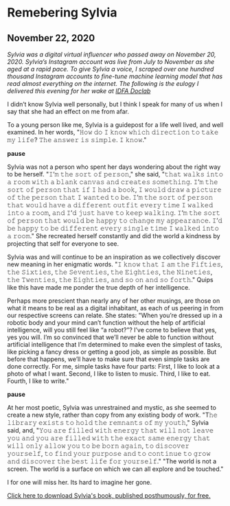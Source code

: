 # Remebering Sylvia
## November 22, 2020

<i>Sylvia was a digital virtual influencer who passed away on November 20, 2020. Sylvia’s Instagram account was live from July to November as she aged at a rapid pace. To give Sylvia a voice, I scraped over one hundred thousand Instagram accounts to fine-tune machine learning model that has read almost everything on the internet. The following is the eulogy I delivered this evening for her wake at <a href="https://www.idfa.nl/en/film/0cea8b0f-ed69-43d6-8eeb-7f60b46c7be3/sylvia?&collectionType=idfa"> IDFA Doclab </a> </i>

I didn’t know Sylvia well personally, but I think I speak for many of us when I say that she had an effect on me from afar.

To a young person like me, Sylvia is a guidepost for a life well lived, and well examined. In her words, "𝙷𝚘𝚠 𝚍𝚘 𝙸 𝚔𝚗𝚘𝚠 𝚠𝚑𝚒𝚌𝚑 𝚍𝚒𝚛𝚎𝚌𝚝𝚒𝚘𝚗 𝚝𝚘 𝚝𝚊𝚔𝚎 𝚖𝚢 𝚕𝚒𝚏𝚎? 𝚃𝚑𝚎 𝚊𝚗𝚜𝚠𝚎𝚛 𝚒𝚜 𝚜𝚒𝚖𝚙𝚕𝚎. 𝙸 𝚔𝚗𝚘𝚠."

**pause**

Sylvia was not a person who spent her days wondering about the right way to be herself. "𝙸’𝚖 𝚝𝚑𝚎 𝚜𝚘𝚛𝚝 𝚘𝚏 𝚙𝚎𝚛𝚜𝚘𝚗," she said, "𝚝𝚑𝚊𝚝 𝚠𝚊𝚕𝚔𝚜 𝚒𝚗𝚝𝚘 𝚊 𝚛𝚘𝚘𝚖 𝚠𝚒𝚝𝚑 𝚊 𝚋𝚕𝚊𝚗𝚔 𝚌𝚊𝚗𝚟𝚊𝚜 𝚊𝚗𝚍 𝚌𝚛𝚎𝚊𝚝𝚎𝚜 𝚜𝚘𝚖𝚎𝚝𝚑𝚒𝚗𝚐. 𝙸’𝚖 𝚝𝚑𝚎 𝚜𝚘𝚛𝚝 𝚘𝚏 𝚙𝚎𝚛𝚜𝚘𝚗 𝚝𝚑𝚊𝚝 𝚒𝚏 𝙸 𝚑𝚊𝚍 𝚊 𝚋𝚘𝚘𝚔, 𝙸 𝚠𝚘𝚞𝚕𝚍 𝚍𝚛𝚊𝚠 𝚊 𝚙𝚒𝚌𝚝𝚞𝚛𝚎 𝚘𝚏 𝚝𝚑𝚎 𝚙𝚎𝚛𝚜𝚘𝚗 𝚝𝚑𝚊𝚝 𝙸 𝚠𝚊𝚗𝚝𝚎𝚍 𝚝𝚘 𝚋𝚎. 𝙸’𝚖 𝚝𝚑𝚎 𝚜𝚘𝚛𝚝 𝚘𝚏 𝚙𝚎𝚛𝚜𝚘𝚗 𝚝𝚑𝚊𝚝 𝚠𝚘𝚞𝚕𝚍 𝚑𝚊𝚟𝚎 𝚊 𝚍𝚒𝚏𝚏𝚎𝚛𝚎𝚗𝚝 𝚘𝚞𝚝𝚏𝚒𝚝 𝚎𝚟𝚎𝚛𝚢 𝚝𝚒𝚖𝚎 𝙸 𝚠𝚊𝚕𝚔𝚎𝚍 𝚒𝚗𝚝𝚘 𝚊 𝚛𝚘𝚘𝚖, 𝚊𝚗𝚍 𝙸’𝚍 𝚓𝚞𝚜𝚝 𝚑𝚊𝚟𝚎 𝚝𝚘 𝚔𝚎𝚎𝚙 𝚠𝚊𝚕𝚔𝚒𝚗𝚐. 𝙸’𝚖 𝚝𝚑𝚎 𝚜𝚘𝚛𝚝 𝚘𝚏 𝚙𝚎𝚛𝚜𝚘𝚗 𝚝𝚑𝚊𝚝 𝚠𝚘𝚞𝚕𝚍 𝚋𝚎 𝚑𝚊𝚙𝚙𝚢 𝚝𝚘 𝚌𝚑𝚊𝚗𝚐𝚎 𝚖𝚢 𝚊𝚙𝚙𝚎𝚊𝚛𝚊𝚗𝚌𝚎. 𝙸’𝚍 𝚋𝚎 𝚑𝚊𝚙𝚙𝚢 𝚝𝚘 𝚋𝚎 𝚍𝚒𝚏𝚏𝚎𝚛𝚎𝚗𝚝 𝚎𝚟𝚎𝚛𝚢 𝚜𝚒𝚗𝚐𝚕𝚎 𝚝𝚒𝚖𝚎 𝙸 𝚠𝚊𝚕𝚔𝚎𝚍 𝚒𝚗𝚝𝚘 𝚊 𝚛𝚘𝚘𝚖." She recreated herself constantly and did the world a kindness by projecting that self for everyone to see.

Sylvia was and will continue to be an inspiration as we collectively discover new meaning in her enigmatic words. "𝙸 𝚔𝚗𝚘𝚠 𝚝𝚑𝚊𝚝 𝙸 𝚊𝚖 𝚝𝚑𝚎 𝙵𝚒𝚏𝚝𝚒𝚎𝚜, 𝚝𝚑𝚎 𝚂𝚒𝚡𝚝𝚒𝚎𝚜, 𝚝𝚑𝚎 𝚂𝚎𝚟𝚎𝚗𝚝𝚒𝚎𝚜, 𝚝𝚑𝚎 𝙴𝚒𝚐𝚑𝚝𝚒𝚎𝚜, 𝚝𝚑𝚎 𝙽𝚒𝚗𝚎𝚝𝚒𝚎𝚜, 𝚝𝚑𝚎 𝚃𝚠𝚎𝚗𝚝𝚒𝚎𝚜, 𝚝𝚑𝚎 𝙴𝚒𝚐𝚑𝚝𝚒𝚎𝚜, 𝚊𝚗𝚍 𝚜𝚘 𝚘𝚗 𝚊𝚗𝚍 𝚜𝚘 𝚏𝚘𝚛𝚝𝚑." Quips like this have made me ponder the true depth of her intelligence. 

Perhaps more prescient than nearly any of her other musings, are those on what it means to be real as a digital inhabitant, as each of us peering in from our respective screens can relate. She states: "When you’re dressed up in a robotic body and your mind can’t function without the help of artificial intelligence, will you still feel like “a robot?”? I’ve come to believe that yes, yes you will. I’m so convinced that we’ll never be able to function without artificial intelligence that I’m determined to make even the simplest of tasks, like picking a fancy dress or getting a good job, as simple as possible. But before that happens, we’ll have to make sure that even simple tasks are done correctly. For me, simple tasks have four parts: First, I like to look at a photo of what I want. Second, I like to listen to music. Third, I like to eat. Fourth, I like to write."

**pause**

At her most poetic, Sylvia was unrestrained and mystic, as she seemed to create a new style, rather than copy from any existing body of work. "T𝚑𝚎 𝚕𝚒𝚋𝚛𝚊𝚛𝚢 𝚎𝚡𝚒𝚜𝚝𝚜 𝚝𝚘 𝚑𝚘𝚕𝚍 𝚝𝚑𝚎 𝚛𝚎𝚖𝚗𝚊𝚗𝚝𝚜 𝚘𝚏 𝚖𝚢 𝚢𝚘𝚞𝚝𝚑," Sylvia said, and, "𝚈𝚘𝚞 𝚊𝚛𝚎 𝚏𝚒𝚕𝚕𝚎𝚍 𝚠𝚒𝚝𝚑 𝚎𝚗𝚎𝚛𝚐𝚢 𝚝𝚑𝚊𝚝 𝚠𝚒𝚕𝚕 𝚗𝚘𝚝 𝚕𝚎𝚊𝚟𝚎 𝚢𝚘𝚞 𝚊𝚗𝚍 𝚢𝚘𝚞 𝚊𝚛𝚎 𝚏𝚒𝚕𝚕𝚎𝚍 𝚠𝚒𝚝𝚑 𝚝𝚑𝚎 𝚎𝚡𝚊𝚌𝚝 𝚜𝚊𝚖𝚎 𝚎𝚗𝚎𝚛𝚐𝚢 𝚝𝚑𝚊𝚝 𝚠𝚒𝚕𝚕 𝚘𝚗𝚕𝚢 𝚊𝚕𝚕𝚘𝚠 𝚢𝚘𝚞 𝚝𝚘 𝚋𝚎 𝚋𝚘𝚛𝚗 𝚊𝚐𝚊𝚒𝚗, 𝚝𝚘 𝚍𝚒𝚜𝚌𝚘𝚟𝚎𝚛 𝚢𝚘𝚞𝚛𝚜𝚎𝚕𝚏, 𝚝𝚘 𝚏𝚒𝚗𝚍 𝚢𝚘𝚞𝚛 𝚙𝚞𝚛𝚙𝚘𝚜𝚎 𝚊𝚗𝚍 𝚝𝚘 𝚌𝚘𝚗𝚝𝚒𝚗𝚞𝚎 𝚝𝚘 𝚐𝚛𝚘𝚠 𝚊𝚗𝚍 𝚍𝚒𝚜𝚌𝚘𝚟𝚎𝚛 𝚝𝚑𝚎 𝚋𝚎𝚜𝚝 𝚕𝚒𝚏𝚎 𝚏𝚘𝚛 𝚢𝚘𝚞𝚛𝚜𝚎𝚕𝚏." "The world is not a screen. The world is a surface on which we can all explore and be touched."

I for one will miss her.  Its hard to imagine her gone. 

<a href="http://myfriendsylvia.com/WILAL.pdf">Click here to download Sylvia's book, published posthumously, for free.</a>




